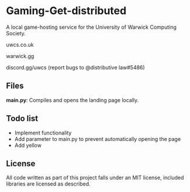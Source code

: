 # Gaming-Get-distributed

A local game-hosting service for the University of Warwick Computing Society.

uwcs.co.uk

warwick.gg

discord.gg/uwcs (report bugs to @distributive law#5486)

## Files

**main.py**: Compiles and opens the landing page locally.

## Todo list

* Implement functionality
* Add parameter to main.py to prevent automatically opening the page
* Add yellow

## License

All code written as part of this project falls under an MIT license, included libraries are licensed as described.
